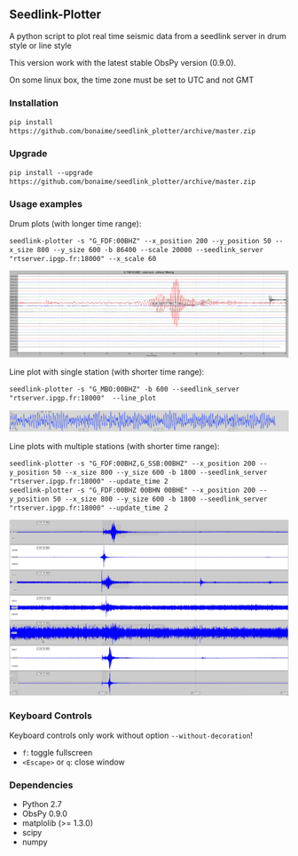 ## Seedlink-Plotter

A python script to plot real time seismic data from a seedlink server in drum style or line style

This version work with the latest stable ObsPy version (0.9.0).

On some linux box, the time zone must be set to UTC and not GMT

### Installation

    pip install https://github.com/bonaime/seedlink_plotter/archive/master.zip

### Upgrade

    pip install --upgrade https://github.com/bonaime/seedlink_plotter/archive/master.zip

### Usage examples

Drum plots (with longer time range):

    seedlink-plotter -s "G_FDF:00BHZ" --x_position 200 --y_position 50 --x_size 800 --y_size 600 -b 86400 --scale 20000 --seedlink_server "rtserver.ipgp.fr:18000" --x_scale 60

![Singlechannel](/img/Singlechannel.png)


Line plot with single station (with shorter time range):

    seedlink-plotter -s "G_MBO:00BHZ" -b 600 --seedlink_server "rtserver.ipgp.fr:18000"  --line_plot

![Plot_line](/img/plot_line.png)

Line plots with multiple stations (with shorter time range):

    seedlink-plotter -s "G_FDF:00BHZ,G_SSB:00BHZ" --x_position 200 --y_position 50 --x_size 800 --y_size 600 -b 1800 --seedlink_server "rtserver.ipgp.fr:18000" --update_time 2
    seedlink-plotter -s "G_FDF:00BHZ 00BHN 00BHE" --x_position 200 --y_position 50 --x_size 800 --y_size 600 -b 1800 --seedlink_server "rtserver.ipgp.fr:18000" --update_time 2

![Multichannel](/img/Multichannel.png)

### Keyboard Controls

Keyboard controls only work without option `--without-decoration`!

 - `f`: toggle fullscreen
 - `<Escape>` or `q`: close window

### Dependencies
 - Python 2.7
 - ObsPy 0.9.0
 - matplolib (>= 1.3.0)
 - scipy
 - numpy
